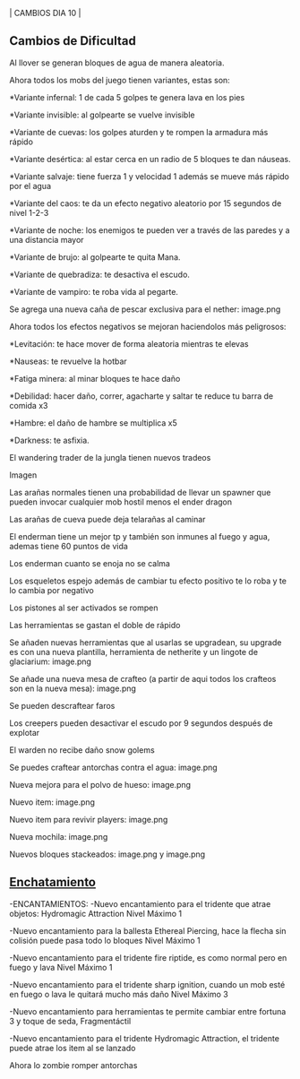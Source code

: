 | CAMBIOS DIA 10 |

## Cambios de Dificultad

Al llover se generan bloques de agua de manera aleatoria.

Ahora todos los mobs del juego tienen variantes, estas son:

*Variante infernal: 1 de cada 5 golpes te genera lava en los pies

*Variante invisible: al golpearte se vuelve invisible

*Variante de cuevas: los golpes aturden y te rompen la armadura más rápido

*Variante desértica: al estar cerca en un radio de 5 bloques te dan náuseas.

*Variante salvaje: tiene fuerza 1 y velocidad 1 además se mueve más rápido por el agua

*Variante del caos: te da un efecto negativo aleatorio por 15 segundos de nivel 1-2-3 

*Variante de noche: los enemigos te pueden ver a través de las paredes y a una distancia mayor

*Variante de brujo: al golpearte te quita Mana.

*Variante de quebradiza: te desactiva el escudo.

*Variante de vampiro: te roba vida al pegarte.

Se agrega una nueva caña de pescar exclusiva para el nether: image.png

Ahora todos los efectos negativos se mejoran haciendolos más peligrosos:

*Levitación: te hace mover de forma aleatoria mientras te elevas

*Nauseas: te revuelve la hotbar

*Fatiga minera: al minar bloques te hace daño

*Debilidad: hacer daño, correr, agacharte y saltar te reduce tu barra de comida x3

*Hambre: el daño de hambre se multiplica x5

*Darkness: te asfixia.

El wandering trader de la jungla tienen nuevos tradeos

Imagen

Las arañas normales tienen una probabilidad de llevar un spawner que pueden invocar cualquier mob hostil menos el ender dragon

Las arañas de cueva puede deja telarañas al caminar

El enderman tiene un mejor tp y también son inmunes al fuego y agua, ademas tiene 60 puntos de vida

Los enderman cuanto se enoja no se calma

Los esqueletos espejo además de cambiar tu efecto positivo te lo roba y te lo cambia por negativo

Los pistones al ser activados se rompen

Las herramientas se gastan el doble de rápido

Se añaden nuevas herramientas que al usarlas se upgradean, su upgrade es con una nueva plantilla, herramienta de netherite y un lingote de glaciarium: image.png

Se añade una nueva mesa de crafteo (a partir de aqui todos los crafteos son en la nueva mesa): image.png

Se pueden descraftear faros

Los creepers pueden desactivar el escudo por 9 segundos después de explotar

El warden no recibe daño snow golems

Se puedes craftear antorchas contra el agua: image.png

Nueva mejora para el polvo de hueso: image.png

Nuevo item: image.png

Nuevo item para revivir players: image.png

Nueva mochila: image.png

Nuevos bloques stackeados: image.png y image.png

## [Enchatamiento](https://github.com/MiguelVeraXd/Valley-Dimensional-Wiki/blob/main/Main/Wiki/encartamiento.md) 
-ENCANTAMIENTOS:
-Nuevo encantamiento para el tridente que atrae objetos: Hydromagic Attraction
Nivel Máximo 1 

-Nuevo encantamiento para la ballesta Ethereal Piercing, hace la flecha sin colisión puede pasa todo lo bloques Nivel Máximo 1 

-Nuevo encantamiento para el tridente fire riptide, es como normal pero en fuego y lava Nivel Máximo 1 

-Nuevo encantamiento para el tridente sharp ignition, cuando  un mob esté en fuego o lava le quitará mucho más daño Nivel Máximo 3 

-Nuevo encantamiento para herramientas te permite cambiar entre fortuna 3 y toque de seda, Fragmentáctil 

-Nuevo encantamiento para el tridente Hydromagic Attraction, el tridente puede atrae los item al se lanzado

Ahora lo zombie romper antorchas
